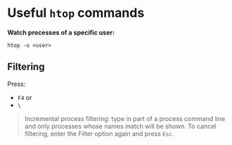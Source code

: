 # Useful `htop` commands


**Watch processes of a specific user:**

~~~~
htop -u <user>
~~~~


## Filtering

Press:
- `F4`
or
- `\`

> Incremental  process  filtering:  type in part of a process command line and only processes whose names match
> will be shown. To cancel filtering, enter the Filter option again and press `Esc`.
